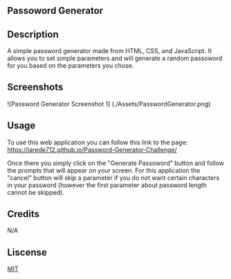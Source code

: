 # <Simple Password Generator>

## Passoword Generator

## Description

A simple password generator made from HTML, CSS, and JavaScript. It allows you to set simple parameters and will generate a random passoword for you based on the parameters you chose.

## Screenshots

![Password Generator Screenshot 1] (./Assets/PasswordGenerator.png)

## Usage

To use this web application you can follow this link to the page: https://jarede712.github.io/Password-Generator-Challenge/

Once there you simply click on the "Generate Passoword" button and follow the prompts that will appear on your screen. For this application the "cancel" button will skip a parameter if you do not want certain characters in your password (however the first parameter about password length cannot be skipped).

## Credits 

N/A

## Liscense

[MIT](https://choosealicense.com/licenses/mit/)